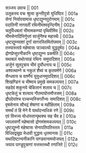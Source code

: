 सञ्जय उवाच ||	001    
उलूकस्य वचः श्रुत्वा कुन्तीपुत्रो युधिष्ठिरः |	001a  
सेनां निर्यापयामास धृष्टद्युम्नपुरोगमाम् ||	001c  
पदातिनीं नागवतीं रथिनीमश्ववृन्दिनीम् |	002a  
चतुर्विधबलां भीमामकम्प्यां पृथिवीमिव ||	002c  
भीमसेनादिभिर्गुप्तां सार्जुनैश्च महारथैः |	003a  
धृष्टद्युम्नवशां दुर्गां सागरस्तिमितोपमाम् ||	003c  
तस्यास्त्वग्रे महेष्वासः पाञ्चाल्यो युद्धदुर्मदः | 	004a  
द्रोणप्रेप्सुरनीकानि धृष्टद्युम्नः प्रकर्षति  ||	004c  
यथाबलं यथोत्साहं रथिनः समुपादिशत् | 	005a  
अर्जुनं सूतपुत्राय भीमं दुर्योधनाय च ||	005c  
अश्वत्थाम्ने च नकुलं शैब्यं च कृतवर्मणे |	006a  
सैन्धवाय च वार्ष्णेयं युयुधानमुपादिशत् ||	006c  
शिखण्डिनं च भीष्माय प्रमुखे समकल्पयत् | 	007a  
सहदेवं शकुनये चेकितानं शलाय च ||	007c  
धृष्टकेतुं च शल्याय गौतमायोत्तमौजसम् |	008a  
द्रौपदेयांश्च पञ्चभ्यस्त्रिगर्तेभ्यः समादिशत् ||	008c  
वृषसेनाय सौभद्रं शेषाणां च महीक्षिताम् |	009a  
समर्थं तं हि मेने वै पार्थादभ्यधिकं रणे ||	009c  
एवं विभज्य योधांस्तान्पृथक्च सह चैव ह |	010a  
ज्वालावर्णो महेष्वासो द्रोणमंशमकल्पयत् ||	010c  
धृष्टद्युम्नो महेष्वासः सेनापतिपतिस्ततः |	011a  
विधिवद्व्यूह्य मेधावी युद्धाय धृतमानसः ||	011c  
यथादिष्टान्यनीकानि पाण्डवानामयोजयत् |	012a  
जयाय पाण्डुपुत्राणां यत्तस्तस्थौ रणाजिरे ||	012c  
